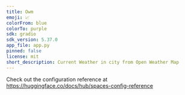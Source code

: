 ```yaml
---
title: Owm
emoji: 📈
colorFrom: blue
colorTo: purple
sdk: gradio
sdk_version: 5.37.0
app_file: app.py
pinned: false
license: mit
short_description: Current Weather in city from Open Weather Map
---
```


Check out the configuration reference at https://huggingface.co/docs/hub/spaces-config-reference
